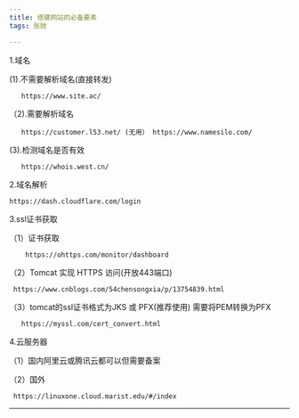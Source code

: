 ```yaml
---
title: 搭建网站的必备要素
tags: 张驰

---
```

1.域名 
    
   (1).不需要解析域名(直接转发) 
      
       https://www.site.ac/ 
       
  （2).需要解析域名 
       
       https://customer.l53.net/ (无用） https://www.namesilo.com/ 
       
   (3).检测域名是否有效

       https://whois.west.cn/ 
2.域名解析 

    https://dash.cloudflare.com/login 

3.ssl证书获取 

   （1）证书获取  
   
        https://ohttps.com/monitor/dashboard 
   
   （2）Tomcat 实现 HTTPS 访问(开放443端口) 
   
     https://www.cnblogs.com/54chensongxia/p/13754839.html 
       
   （3）tomcat的ssl证书格式为JKS 或 PFX(推荐使用) 
       需要将PEM转换为PFX 
       
       https://myssl.com/cert_convert.html 

4.云服务器 

（1）国内阿里云或腾讯云都可以但需要备案 

（2）国外

     https://linuxone.cloud.marist.edu/#/index 



---

